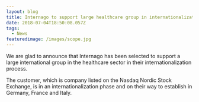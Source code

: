 ```yaml
---
layout: blog
title: Internago to support large healthcare group in internationalization project
date: 2018-07-04T18:50:08.057Z
tags:
  - News
featuredimage: /images/scope.jpg
---
```

We are glad to announce that Internago has been selected to support a large international group in the healthcare sector in their internationalization process.



The customer, which is company listed on the Nasdaq Nordic Stock Exchange, is in an internationalization phase and on their way to establish in Germany, France and Italy.